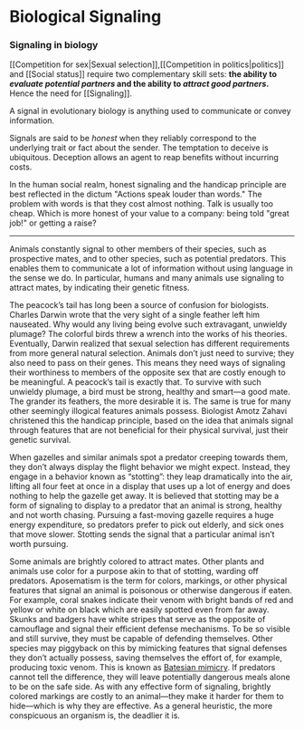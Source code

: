 # Biological Signaling
### Signaling in biology

[[Competition for sex|Sexual selection]],[[Competition in politics|politics]] and [[Social status]] require two complementary skill sets: **the ability to *evaluate potential partners* and the ability to *attract good partners*.** Hence the need for [[Signaling]].

A signal in evolutionary biology is anything used to communicate or convey information.

Signals are said to be *honest* when they reliably correspond to the underlying trait or fact about the sender.
The temptation to deceive is ubiquitous. Deception allows an agent to reap benefits without incurring costs.

In the human social realm, honest signaling and the handicap principle are best reflected in the dictum "Actions speak louder than words." The problem with words is that they cost almost nothing. Talk is usually too cheap. Which is more honest of your value to a company: being told "great job!" or getting a raise?

---
Animals constantly signal to other members of their species, such as prospective mates, and to other species, such as potential predators. This enables them to communicate a lot of information without using language in the sense we do. In particular, humans and many animals use signaling to attract mates, by indicating their genetic fitness.

The peacock’s tail has long been a source of confusion for biologists. Charles Darwin wrote that the very sight of a single feather left him nauseated. Why would any living being evolve such extravagant, unwieldy plumage? The colorful birds threw a wrench into the works of his theories. Eventually, Darwin realized that sexual selection has different requirements from more general natural selection. Animals don’t just need to survive; they also need to pass on their genes. This means they need ways of signaling their worthiness to members of the opposite sex that are costly enough to be meaningful. A peacock’s tail is exactly that. To survive with such unwieldy plumage, a bird must be strong, healthy and smart—a good mate. The grander its feathers, the more desirable it is. The same is true for many other seemingly illogical features animals possess. Biologist Amotz Zahavi christened this the handicap principle, based on the idea that animals signal through features that are not beneficial for their physical survival, just their genetic survival.

When gazelles and similar animals spot a predator creeping towards them, they don’t always display the flight behavior we might expect. Instead, they engage in a behavior known as “stotting”: they leap dramatically into the air, lifting all four feet at once in a display that uses up a lot of energy and does nothing to help the gazelle get away. It is believed that stotting may be a form of signaling to display to a predator that an animal is strong, healthy and not worth chasing. Pursuing a fast-moving gazelle requires a huge energy expenditure, so predators prefer to pick out elderly, and sick ones that move slower. Stotting sends the signal that a particular animal isn’t worth pursuing.

Some animals are brightly colored to attract mates. Other plants and animals use color for a purpose akin to that of stotting, warding off predators. Aposematism is the term for colors, markings, or other physical features that signal an animal is poisonous or otherwise dangerous if eaten. For example, coral snakes indicate their venom with bright bands of red and yellow or white on black which are easily spotted even from far away. Skunks and badgers have white stripes that serve as the opposite of camouflage and signal their efficient defense mechanisms. To be so visible and still survive, they must be capable of defending themselves. Other species may piggyback on this by mimicking features that signal defenses they don’t actually possess, saving themselves the effort of, for example, producing toxic venom. This is known as [Batesian ](https://fs.blog/2016/12/batesian-mimicry/)[mimicry](https://fs.blog/2016/12/batesian-mimicry/). If predators cannot tell the difference, they will leave potentially dangerous meals alone to be on the safe side. As with any effective form of signaling, brightly colored markings are costly to an animal—they make it harder for them to hide—which is why they are effective. As a general heuristic, the more conspicuous an organism is, the deadlier it is.